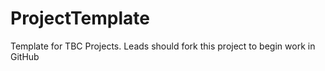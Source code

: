 # ProjectTemplate
Template for TBC Projects. Leads should fork this project to begin work in GitHub
